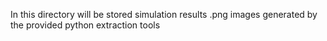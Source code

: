 In this directory will be stored simulation results .png images generated by the provided python extraction tools
